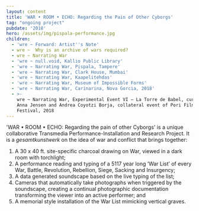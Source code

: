 ```yaml
---
layout: content
title: 'WAR • ROOM • ECHO: Regarding the Pain of Other Cyborgs'
tag: "ongoing project"
pubdate: '2018'
hero: /assets/img/pispala-performance.jpg
children:
  - 'wre ~ Forward: Artist''s Note'
  - wre ~  Why is an archive of wars required?
  - wre ~ Narrating War
  - 'wre ~ null.void, Kallio Public Library'
  - 'wre ~ Narrating War, Pispala, Tampere'
  - 'wre ~ Narrating War, Clark House, Mumbai'
  - 'wre ~ Narrating War, Kaapelitehdas'
  - 'wre ~ Narrating War, Museum of Impossible Forms'
  - 'wre ~ Narrating War, Carinarina, Nova Gorcia, 2018'
  - >-
    wre ~ Narrating War, Experimental Event VI – La Torre de Babel, curated by
    Anna Jensen and Andrea Coyotzi Borja, collateral event of Pori Film
    Festival, 2018
---
```

'WAR • ROOM • ECHO: Regarding the pain of other Cyborgs' is a unique collaborative Transmedia Performance-Installation and Research Project. It is a _gesamtkunstwerk_ on the idea of war and conflict that brings together:

1. A 30 x 40 ft. site-specific charcoal drawing on War, viewed in a dark room with torchlight;
2. A performance reading and typing of a 5117 year long ‘War List’ of every War, Battle, Revolution, Rebellion, Siege, Sacking and Insurgency;
3. A data generated soundscape based on the live typing of the list;
4. Cameras that automatically take photographs when triggered by the soundscape, creating a continual photographic documentation transforming the viewer into an active performer; and
5. A memorial style installation of the War List mimicking vertical graves.
